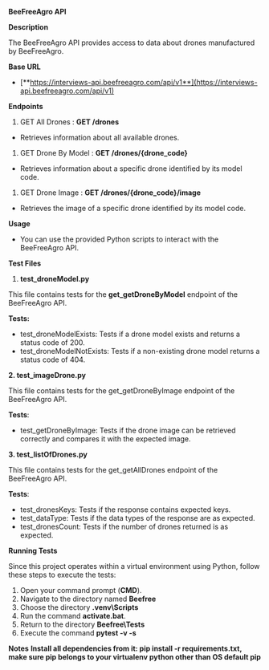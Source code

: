 **BeeFreeAgro API**

**Description**

The BeeFreeAgro API provides access to data about drones manufactured by BeeFreeAgro.

**Base URL**

- [**https://interviews-api.beefreeagro.com/api/v1**](https://interviews-api.beefreeagro.com/api/v1)

**Endpoints**

1. GET All Drones : **GET /drones**

- Retrieves information about all available drones. 

1. GET Drone By Model : **GET /drones/{drone\_code}**

- Retrieves information about a specific drone identified by its model code.

1. GET Drone Image : **GET /drones/{drone\_code}/image**
- Retrieves the image of a specific drone identified by its model code.

**Usage**

- You can use the provided Python scripts to interact with the BeeFreeAgro API.

**Test Files**

1. **test\_droneModel.py**

This file contains tests for the **get\_getDroneByModel** endpoint of the BeeFreeAgro API.

**Tests:**

- test\_droneModelExists:  Tests if a drone model exists and returns a status code of 200.
- test\_droneModelNotExists: Tests if a non-existing drone model returns a status code of 404.

**2. test\_imageDrone.py**

This file contains tests for the get\_getDroneByImage endpoint of the BeeFreeAgro API.

**Tests**:

- test\_getDroneByImage: Tests if the drone image can be retrieved correctly and compares it with the expected image.

**3. test\_listOfDrones.py**

This file contains tests for the get\_getAllDrones endpoint of the BeeFreeAgro API.

**Tests**:

- test\_dronesKeys: Tests if the response contains expected keys.
- test\_dataType: Tests if the data types of the response are as expected.
- test\_dronesCount: Tests if the number of drones returned is as expected.

**Running Tests**

Since this project operates within a virtual environment using Python, follow these steps to execute the tests:

1. Open your command prompt (**CMD**).
1. Navigate to the directory named **Beefree**  
1. Choose the directory **.venv\Scripts** 
1. Run the command **activate.bat**.
1. Return to the directory **Beefree\Tests**
1. Execute the command **pytest -v -s**

**Notes**
**Install all dependencies from it: pip install -r requirements.txt, make sure pip belongs to your virtualenv python other than OS default pip**
